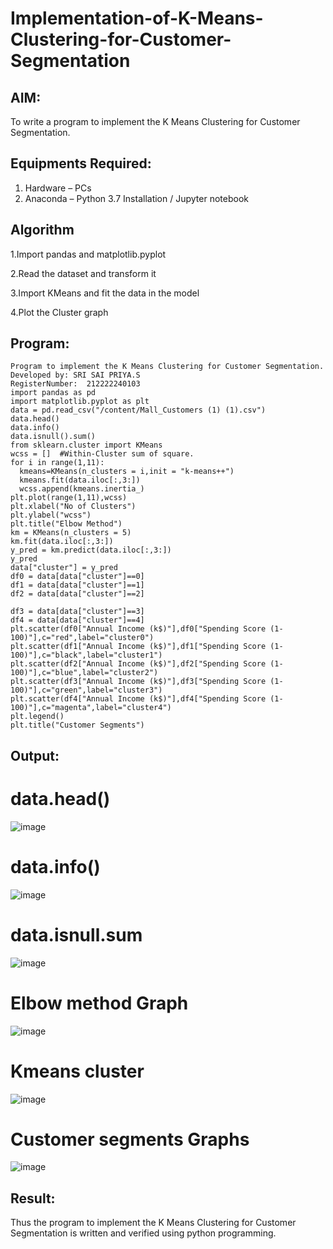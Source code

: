 # Implementation-of-K-Means-Clustering-for-Customer-Segmentation

## AIM:

To write a program to implement the K Means Clustering for Customer Segmentation.

## Equipments Required:

1. Hardware – PCs
2. Anaconda – Python 3.7 Installation / Jupyter notebook

## Algorithm
1.Import pandas and matplotlib.pyplot

2.Read the dataset and transform it

3.Import KMeans and fit the data in the model 

4.Plot the Cluster graph

## Program:
```
Program to implement the K Means Clustering for Customer Segmentation.
Developed by: SRI SAI PRIYA.S
RegisterNumber:  212222240103
import pandas as pd
import matplotlib.pyplot as plt
data = pd.read_csv("/content/Mall_Customers (1) (1).csv")
data.head()
data.info()
data.isnull().sum()
from sklearn.cluster import KMeans
wcss = []  #Within-Cluster sum of square. 
for i in range(1,11):
  kmeans=KMeans(n_clusters = i,init = "k-means++")
  kmeans.fit(data.iloc[:,3:])
  wcss.append(kmeans.inertia_)
plt.plot(range(1,11),wcss)
plt.xlabel("No of Clusters")
plt.ylabel("wcss")
plt.title("Elbow Method")
km = KMeans(n_clusters = 5)
km.fit(data.iloc[:,3:])
y_pred = km.predict(data.iloc[:,3:])
y_pred
data["cluster"] = y_pred
df0 = data[data["cluster"]==0]
df1 = data[data["cluster"]==1]
df2 = data[data["cluster"]==2]
```
```
df3 = data[data["cluster"]==3]
df4 = data[data["cluster"]==4]
plt.scatter(df0["Annual Income (k$)"],df0["Spending Score (1-100)"],c="red",label="cluster0")
plt.scatter(df1["Annual Income (k$)"],df1["Spending Score (1-100)"],c="black",label="cluster1")
plt.scatter(df2["Annual Income (k$)"],df2["Spending Score (1-100)"],c="blue",label="cluster2")
plt.scatter(df3["Annual Income (k$)"],df3["Spending Score (1-100)"],c="green",label="cluster3")
plt.scatter(df4["Annual Income (k$)"],df4["Spending Score (1-100)"],c="magenta",label="cluster4")
plt.legend()
plt.title("Customer Segments")
```
## Output:
# data.head()

![image](https://github.com/SriSaiPriyaSenthilvel/Implementation-of-K-Means-Clustering-for-Customer-Segmentation/assets/119475702/b2a05eeb-cf58-4e2c-b00c-b2e42c554085)

# data.info()

![image](https://github.com/SriSaiPriyaSenthilvel/Implementation-of-K-Means-Clustering-for-Customer-Segmentation/assets/119475702/c8b71e64-4972-4b75-8043-31febf055bcd)

# data.isnull.sum

![image](https://github.com/SriSaiPriyaSenthilvel/Implementation-of-K-Means-Clustering-for-Customer-Segmentation/assets/119475702/7914d798-bf25-4d33-be24-a59ffd05a3be)

# Elbow method Graph

![image](https://github.com/SriSaiPriyaSenthilvel/Implementation-of-K-Means-Clustering-for-Customer-Segmentation/assets/119475702/ff76a0b9-5fa0-4842-945c-eeaea02c25df)

# Kmeans cluster

![image](https://github.com/SriSaiPriyaSenthilvel/Implementation-of-K-Means-Clustering-for-Customer-Segmentation/assets/119475702/29453286-efc5-4426-8881-4078e5d2f2ee)

# Customer segments Graphs

![image](https://github.com/SriSaiPriyaSenthilvel/Implementation-of-K-Means-Clustering-for-Customer-Segmentation/assets/119475702/4aae53ae-1a39-4535-9c12-6ff4f5ed8119)

## Result:
Thus the program to implement the K Means Clustering for Customer Segmentation is written and verified using python programming.
